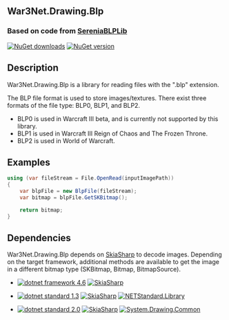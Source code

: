 ## War3Net.Drawing.Blp
### Based on code from [SereniaBLPLib](https://github.com/WoW-Tools/SereniaBLPLib)

[![NuGet downloads](https://img.shields.io/nuget/dt/War3Net.Drawing.Blp.svg)](https://www.nuget.org/packages/War3Net.Drawing.Blp)
[![NuGet version](https://img.shields.io/nuget/v/War3Net.Drawing.Blp.svg)](https://www.nuget.org/packages/War3Net.Drawing.Blp)

## Description

War3Net.Drawing.Blp is a library for reading files with the ".blp" extension.

The BLP file format is used to store images/textures. There exist three formats of the file type: BLP0, BLP1, and BLP2.
- BLP0 is used in Warcraft III beta, and is currently not supported by this library.
- BLP1 is used in Warcraft III Reign of Chaos and The Frozen Throne.
- BLP2 is used in World of Warcraft.

## Examples

```C#
using (var fileStream = File.OpenRead(inputImagePath))
{
    var blpFile = new BlpFile(fileStream);
    var bitmap = blpFile.GetSKBitmap();

    return bitmap;
}
```

## Dependencies

War3Net.Drawing.Blp depends on [SkiaSharp](https://github.com/mono/SkiaSharp) to decode images.
Depending on the target framework, additional methods are available to get the image in a different bitmap type (SKBitmap, Bitmap, BitmapSource).

- [![dotnet framework 4.6](https://img.shields.io/badge/.NET%20framework-v4.6-brightgreen.svg)](https://github.com/microsoft/dotnet/blob/master/Documentation/compatibility/README.md#net-framework-46)
    [![SkiaSharp](https://img.shields.io/badge/SkiaSharp-v1.68.0-blue.svg)](https://www.nuget.org/packages/SkiaSharp)

- [![dotnet standard 1.3](https://img.shields.io/badge/.NET%20standard-v1.3-brightgreen.svg)](https://github.com/dotnet/standard/blob/master/docs/versions/netstandard1.3.md)
    [![SkiaSharp](https://img.shields.io/badge/SkiaSharp-v1.68.0-blue.svg)](https://www.nuget.org/packages/SkiaSharp)
    [![NETStandard.Library](https://img.shields.io/badge/NETStandard.Library-v1.6.1-blue.svg)](https://www.nuget.org/packages/NETStandard.Library/)

- [![dotnet standard 2.0](https://img.shields.io/badge/.NET%20standard-v2.0-brightgreen.svg)](https://github.com/dotnet/standard/blob/master/docs/versions/netstandard2.0.md)
    [![SkiaSharp](https://img.shields.io/badge/SkiaSharp-v1.68.0-blue.svg)](https://www.nuget.org/packages/SkiaSharp)
    [![System.Drawing.Common](https://img.shields.io/badge/System.Drawing.Common-v4.5.1-blue.svg)](https://www.nuget.org/packages/System.Drawing.Common)

